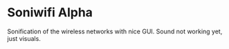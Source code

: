 # Soniwifi Alpha #

Sonification of the wireless networks with nice GUI.
Sound not working yet, just visuals.